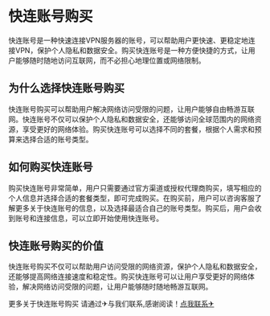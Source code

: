 # 快连账号购买

快连账号是一种快速连接VPN服务器的账号，可以帮助用户更快速、更稳定地连接VPN，保护个人隐私和数据安全。购买快连账号是一种方便快捷的方式，让用户能够随时随地访问互联网，而不必担心地理位置或网络限制。

## 为什么选择快连账号购买

快连账号购买可以帮助用户解决网络访问受限的问题，让用户能够自由畅游互联网。快连账号不仅可以保护个人隐私和数据安全，还能够访问全球范围内的网络资源，享受更好的网络体验。购买快连账号可以选择不同的套餐，根据个人需求和预算来选择合适的账号类型。

## 如何购买快连账号

购买快连账号非常简单，用户只需要通过官方渠道或授权代理商购买，填写相应的个人信息并选择合适的套餐类型，即可完成购买。在购买前，用户可以咨询客服了解更多关于快连账号的信息，以及选择最适合自己的账号类型。购买后，用户会收到账号和连接信息，可以立即开始使用快连账号。

## 快连账号购买的价值

快连账号购买不仅可以帮助用户访问受限的网络资源，保护个人隐私和数据安全，还能够提高网络连接速度和稳定性。购买快连账号可以让用户享受更好的网络体验，解决网络访问受限的问题，让用户能够随时随地畅游互联网。

更多关于快连账号购买 请通过✈与我们联系,感谢阅读！[点我联系✈](https://s.k02.cc)